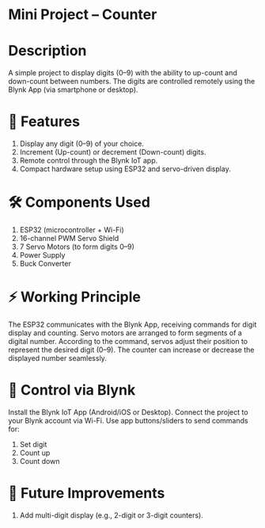 # Mini Project – Counter
# Description
A simple project to display digits (0–9) with the ability to up-count and down-count between numbers.
The digits are controlled remotely using the Blynk App (via smartphone or desktop).

# 📌  Features
1. Display any digit (0–9) of your choice.
2. Increment (Up-count) or decrement (Down-count) digits.
3. Remote control through the Blynk IoT app.
4. Compact hardware setup using ESP32 and servo-driven display.

# 🛠️ Components Used
1. ESP32 (microcontroller + Wi-Fi)
2. 16-channel PWM Servo Shield
3. 7 Servo Motors (to form digits 0–9)
4. Power Supply
5. Buck Converter

# ⚡ Working Principle

The ESP32 communicates with the Blynk App, receiving commands for digit display and counting.
Servo motors are arranged to form segments of a digital number.
According to the command, servos adjust their position to represent the desired digit (0–9).
The counter can increase or decrease the displayed number seamlessly.

# 📱 Control via Blynk
Install the Blynk IoT App (Android/iOS or Desktop).
Connect the project to your Blynk account via Wi-Fi.
Use app buttons/sliders to send commands for:
1. Set digit
2. Count up
3. Count down

# 🚀 Future Improvements
1. Add multi-digit display (e.g., 2-digit or 3-digit counters).
